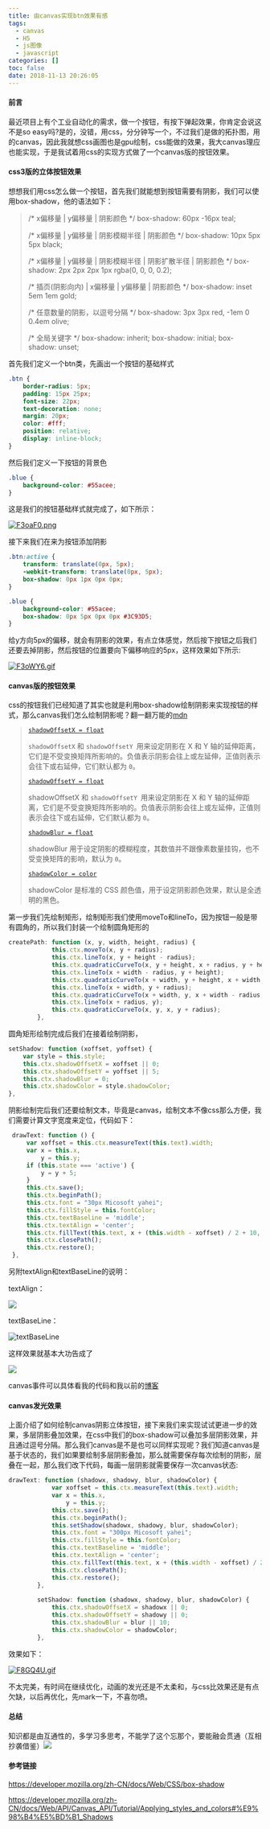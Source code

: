 ```yaml
---
title: 由canvas实现btn效果有感
tags:
  - canvas
  - H5
  - js图像
  - javascript
categories: []
toc: false
date: 2018-11-13 20:26:05
---
```


#### 前言

​	最近项目上有个工业自动化的需求，做一个按钮，有按下弹起效果，你肯定会说这不是so easy吗?是的，没错，用css，分分钟写一个，不过我们是做的拓扑图，用的canvas，因此我就想css画图也是gpu绘制，css能做的效果，我大canvas理应也能实现，于是我试着用css的实现方式做了一个canvas版的按钮效果。

#### css3版的立体按钮效果

想想我们用css怎么做一个按钮，首先我们就能想到按钮需要有阴影，我们可以使用box-shadow，他的语法如下：

> /* x偏移量 | y偏移量 | 阴影颜色 */
> box-shadow: 60px -16px teal;
>
> /* x偏移量 | y偏移量 | 阴影模糊半径 | 阴影颜色 */
> box-shadow: 10px 5px 5px black;
>
> /* x偏移量 | y偏移量 | 阴影模糊半径 | 阴影扩散半径 | 阴影颜色 */
> box-shadow: 2px 2px 2px 1px rgba(0, 0, 0, 0.2);
>
> /* 插页(阴影向内) | x偏移量 | y偏移量 | 阴影颜色 */
> box-shadow: inset 5em 1em gold;
>
> /* 任意数量的阴影，以逗号分隔 */
> box-shadow: 3px 3px red, -1em 0 0.4em olive;
>
> /* 全局关键字 */
> box-shadow: inherit;
> box-shadow: initial;
> box-shadow: unset;

<!--more-->

首先我们定义一个btn类，先画出一个按钮的基础样式

```css
.btn {
    border-radius: 5px;
    padding: 15px 25px;
    font-size: 22px;
    text-decoration: none;
    margin: 20px;
    color: #fff;
    position: relative;
    display: inline-block;
}
```

然后我们定义一下按钮的背景色

```css
.blue {
    background-color: #55acee;
}
```

这是我们的按钮基础样式就完成了，如下所示：



[![F3oaF0.png](https://s1.ax1x.com/2018/12/08/F3oaF0.png)](https://imgchr.com/i/F3oaF0)

接下来我们在来为按钮添加阴影

```css
.btn:active {
    transform: translate(0px, 5px);
    -webkit-transform: translate(0px, 5px);
    box-shadow: 0px 1px 0px 0px;
}

.blue {
    background-color: #55acee;
    box-shadow: 0px 5px 0px 0px #3C93D5;
}
```

给y方向5px的偏移，就会有阴影的效果，有点立体感觉，然后按下按钮之后我们还要去掉阴影，然后按钮的位置要向下偏移响应的5px，这样效果如下所示:

[![F3oWY6.gif](https://s1.ax1x.com/2018/12/08/F3oWY6.gif)](https://imgchr.com/i/F3oWY6)

#### canvas版的按钮效果

css的按钮我们已经知道了其实也就是利用box-shadow绘制阴影来实现按钮的样式，那么canvas我们怎么绘制阴影呢？翻一翻万能的[mdn](https://developer.mozilla.org/zh-CN/)

> [`shadowOffsetX = float`](https://developer.mozilla.org/zh-CN/docs/Web/API/CanvasRenderingContext2D/shadowOffsetX)
>
> `shadowOffsetX` 和 `shadowOffsetY `用来设定阴影在 X 和 Y 轴的延伸距离，它们是不受变换矩阵所影响的。负值表示阴影会往上或左延伸，正值则表示会往下或右延伸，它们默认都为 `0`。
>
> [`shadowOffsetY = float`](https://developer.mozilla.org/zh-CN/docs/Web/API/CanvasRenderingContext2D/shadowOffsetY)
>
> shadowOffsetX 和 `shadowOffsetY `用来设定阴影在 X 和 Y 轴的延伸距离，它们是不受变换矩阵所影响的。负值表示阴影会往上或左延伸，正值则表示会往下或右延伸，它们默认都为 `0`。
>
> [`shadowBlur = float`](https://developer.mozilla.org/zh-CN/docs/Web/API/CanvasRenderingContext2D/shadowBlur)
>
> shadowBlur 用于设定阴影的模糊程度，其数值并不跟像素数量挂钩，也不受变换矩阵的影响，默认为 `0`。
>
> [`shadowColor = color`](https://developer.mozilla.org/zh-CN/docs/Web/API/CanvasRenderingContext2D/shadowColor)
>
> shadowColor 是标准的 CSS 颜色值，用于设定阴影颜色效果，默认是全透明的黑色。

第一步我们先绘制矩形，绘制矩形我们使用moveTo和lineTo，因为按钮一般是带有圆角的，所以我们封装一个绘制圆角矩形的

```javascript
createPath: function (x, y, width, height, radius) {
            this.ctx.moveTo(x, y + radius);
            this.ctx.lineTo(x, y + height - radius);
            this.ctx.quadraticCurveTo(x, y + height, x + radius, y + height);
            this.ctx.lineTo(x + width - radius, y + height);
            this.ctx.quadraticCurveTo(x + width, y + height, x + width, y + height - radius);
            this.ctx.lineTo(x + width, y + radius);
            this.ctx.quadraticCurveTo(x + width, y, x + width - radius, y);
            this.ctx.lineTo(x + radius, y);
            this.ctx.quadraticCurveTo(x, y, x, y + radius);
        },
```

圆角矩形绘制完成后我们在接着绘制阴影，

```javascript
setShadow: function (xoffset, yoffset) {
    var style = this.style;
    this.ctx.shadowOffsetX = xoffset || 0;
    this.ctx.shadowOffsetY = yoffset || 5;
    this.ctx.shadowBlur = 0;
    this.ctx.shadowColor = style.shadowColor;
},
```

阴影绘制完后我们还要绘制文本，毕竟是canvas，绘制文本不像css那么方便，我们需要计算文字宽度来定位，代码如下：

```javascript
 drawText: function () {
     var xoffset = this.ctx.measureText(this.text).width;
     var x = this.x,
         y = this.y;
     if (this.state === 'active') {
         y = y + 5;
     }
     this.ctx.save();
     this.ctx.beginPath();
     this.ctx.font = "30px Micosoft yahei";
     this.ctx.fillStyle = this.fontColor;
     this.ctx.textBaseline = 'middle';
     this.ctx.textAlign = 'center';
     this.ctx.fillText(this.text, x + (this.width - xoffset) / 2 + 10, y + (this.height - 22) / 2 + 5, this.width);
     this.ctx.closePath();
     this.ctx.restore();
 },

```

另附textAlign和textBaseLine的说明：

textAlign：

![](https://i.loli.net/2018/12/08/5c0b8fe927047.png)

textBaseLine：

![textBaseLine](https://i.loli.net/2018/12/08/5c0b90132f21e.png)

这样效果就基本大功告成了

![](https://i.loli.net/2018/12/08/5c0b925c935ee.gif)

canvas事件可以具体看我的代码和我以前的[博客](https://lspcoder.github.io/)

#### canvas发光效果

上面介绍了如何绘制canvas阴影立体按钮，接下来我们来实现试试更进一步的效果，多层阴影叠加效果，在css中我们的box-shadow可以叠加多层阴影效果，并且通过逗号分隔。那么我们canvas是不是也可以同样实现呢？我们知道canvas是基于状态的，我们如果要绘制多层阴影叠加，那么就需要保存每次绘制的阴影，层叠在一起，那么我们改下代码，每画一层阴影就需要保存一次canvas状态:

```javascript
drawText: function (shadowx, shadowy, blur, shadowColor) {
            var xoffset = this.ctx.measureText(this.text).width;
            var x = this.x,
                y = this.y;
            this.ctx.save();
            this.ctx.beginPath();
            this.setShadow(shadowx, shadowy, blur, shadowColor);
            this.ctx.font = "300px Micosoft yahei";
            this.ctx.fillStyle = this.fontColor;
            this.ctx.textBaseline = 'middle';
            this.ctx.textAlign = 'center';
            this.ctx.fillText(this.text, x + (this.width - xoffset) / 2 + 10, y + (this.height - 22) / 2 + 5, this.width);
            this.ctx.closePath();
            this.ctx.restore();
        },
        
        setShadow: function (shadowx, shadowy, blur, shadowColor) {
            this.ctx.shadowOffsetX = shadowx || 0;
            this.ctx.shadowOffsetY = shadowy || 0;
            this.ctx.shadowBlur = blur || 10;
            this.ctx.shadowColor = shadowColor;
        },
```

效果如下：

[![F8GQ4U.gif](https://s1.ax1x.com/2018/12/08/F8GQ4U.gif)](https://imgchr.com/i/F8GQ4U)

不太完美，有时间在继续优化，动画的发光还是不太柔和，与css比效果还是有点欠缺，以后再优化，先mark一下，不喜勿喷。

#### 总结

知识都是由互通性的，多学习多思考，不能学了这个忘那个，要能融会贯通（互相抄袭借鉴）![](https://timgsa.baidu.com/timg?image&quality=80&size=b9999_10000&sec=1544886129&di=e1a7332aebb2c1b1b2de9f03f1790bb8&imgtype=jpg&er=1&src=http%3A%2F%2Fwww.17qq.com%2Fimg_biaoqing%2F66848895.jpeg)

#### 参考链接

https://developer.mozilla.org/zh-CN/docs/Web/CSS/box-shadow

https://developer.mozilla.org/zh-CN/docs/Web/API/Canvas_API/Tutorial/Applying_styles_and_colors#%E9%98%B4%E5%BD%B1_Shadows